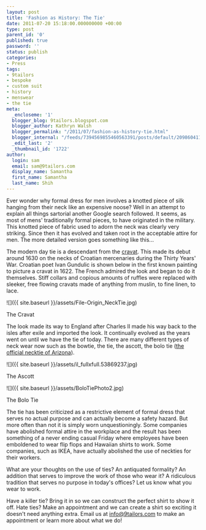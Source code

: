 ```yaml
---
layout: post
title: 'Fashion as History: The Tie'
date: 2011-07-20 15:18:00.000000000 +00:00
type: post
parent_id: '0'
published: true
password: ''
status: publish
categories:
- Press
tags:
- 9tailors
- bespoke
- custom suit
- history
- menswear
- the tie
meta:
  _encloseme: '1'
  blogger_blog: 9tailors.blogspot.com
  blogger_author: Kathryn Walsh
  blogger_permalink: "/2011/07/fashion-as-history-tie.html"
  blogger_internal: "/feeds/7394569855460563391/posts/default/209860411648297335"
  _edit_last: '2'
  _thumbnail_id: '1722'
author:
  login: sam
  email: sam@9tailors.com
  display_name: Samantha
  first_name: Samantha
  last_name: Shih
---
```

Ever wonder why formal dress for men involves a knotted piece of silk hanging from their neck like an expensive noose? Well in an attempt to explain all things sartorial another Google search followed. It seems, as most of mens' traditionally formal pieces, to have originated in the military. This knotted piece of fabric used to adorn the neck was clearly very striking. Since then it has evolved and taken root in the acceptable attire for men. The more detailed version goes something like this...

The modern day tie is a descendant from the [cravat](http://en.wikipedia.org/wiki/Cravat). This made its debut around 1630 on the necks of Croatian mercenaries during the Thirty Years' War. Croatian poet Ivan Gundulic is shown below in the first known painting to picture a cravat in 1622. The French admired the look and began to do it themselves. Stiff collars and copious amounts of ruffles were replaced with sleeker, free flowing cravats made of anything from muslin, to fine linen, to lace.

![]({{ site.baseurl }}/assets/File-Origin_NeckTie.jpg)

The Cravat

The look made its way to England after Charles II made his way back to the isles after exile and imported the look. It continually evolved as the years went on until we have the tie of today. There are many different types of neck wear now such as the bowtie, the tie, the ascott, the bolo tie ([the official necktie of Arizona](http://en.wikipedia.org/wiki/Bolo_tie)).

![]({{ site.baseurl }}/assets/il_fullxfull.53869237.jpg)

The Ascott

![]({{ site.baseurl }}/assets/BoloTiePhoto2.jpg)

The Bolo Tie

The tie has been criticized as a restrictive element of formal dress that serves no actual purpose and can actually become a safety hazard. But more often than not it is simply worn unquestioningly. Some companies have abolished formal attire in the workplace and the result has been something of a never ending casual Friday where employees have been emboldened to wear flip flops and Hawaiian shirts to work. Some companies, such as IKEA, have actually abolished the use of neckties for their workers.

What are your thoughts on the use of ties? An antiquated formality? An addition that serves to improve the work of those who wear it? A ridiculous tradition that serves no purpose in today's offices? Let us know what you wear to work.

Have a killer tie? Bring it in so we can construct the perfect shirt to show it off. Hate ties? Make an appointment and we can create a shirt so exciting it doesn't need anything extra. Email us at info@9tailors.com to make an appointment or learn more about what we do!